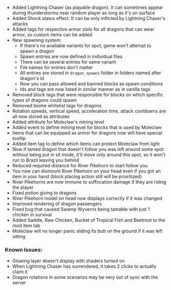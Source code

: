 - Added Lightning Chaser (as playable dragon). It can sometimes appear during thunderstorms near random player as long as it's on surface
- Added Shock status effect. It can be only inflicted by Lightning Chaser's attacks
- Added tags for respective armor slots for all dragons that can wear armor, so custom items can be added
- New spawning system:
  - If there's no available variants for spot, game won't attempt to spawn a dragon
  - Spawn entries are now defined in individual files
  - There can be several entries for same variant
  - File names for entries don't matter
  - All entries are stored in `dragon_spawns` folder in folders named after dragon's id
  - Now you can pass allowed and banned blocks as spawn conditions
  - Ids and tags are now listed in similar manner as in vanilla tags
- Removed block tags that were responsible for blocks on which specific types of dragons could spawn
- Removed biome whitelist tags for dragons
- Rotation speeds, vertical speed, acceleration time, attack cooldowns are all now stored as attributes
- Added attribute for Moleclaw's mining level
- Added event to define mining level for blocks that is used by Moleclaw
- Items that can be equipped as armor for dragons now will have special tooltip
- Added item tag to define which items can protect Moleclaw from light
- Now if tamed dragon that doesn't follow you was left around some spot without being put in sit mode, it'll move only around this spot, so it won't run to Brazil leaving you behind
- Reduced required distance for River Pikehorn to start follow you
- You now can dismount River Pikehorn on your head even if you got an item in your hand (block placing action still will be prioritized)
- River Pikehorns are now immune to suffocation damage if they are riding the player
- Fixed potion giving to dragons
- River Pikehorn model on head now displays correctly if it was changed
- Improved rendering of dragon passengers
- Fixed bug that caused Swamp Wyverns being tamable with just 1 chicken in survival
- Added Saddle, Raw Chicken, Bucket of Tropical Fish and Beetroot to the mod item tab
- Moleclaw will no longer panic sliding its butt on the ground if it was left sitting

### Known Issues:
- Glowing layer doesn't display with shaders turned on
- When Lightning Chaser has surrendered, it takes 2 clicks to actually claim it
- Dragon rotations in some scenarios may be very out of sync with the server